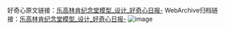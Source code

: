 好奇心原文链接：[乐高林肯纪念堂模型_设计_好奇心日报-](https://www.qdaily.com/articles/4894.html)
WebArchive归档链接：[乐高林肯纪念堂模型_设计_好奇心日报-](http://web.archive.org/web/20190623163310/https://www.qdaily.com/articles/4894.html)
![image](http://ww3.sinaimg.cn/large/007d5XDply1g3wcdbsx3mj30u02m014c)